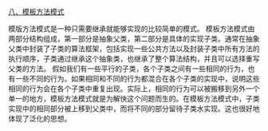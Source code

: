 [ 八、模板方法模式](../../questions/119.%E5%9B%BE%E8%A7%A39%E7%A7%8D%E8%AE%BE%E8%AE%A1%E6%A8%A1%E5%BC%8F.md#八、模板方法模式)

模版方法模式是一种只需要继承就能够实现的比较简单的模式。
模板方法模式由两部分结构组成，第一部分是抽象父类，第二部分是具体的实现子类。通常在抽象父类中封装了子类的算法框架，包括实现一些公共方法以及封装子类中所有方法的执行顺序，子类通过继承这个抽象类，也继承了整个算法结构，并且可以选择重写父类的方法。
假如我们有一些平行的子类，各个子类之间有一些相同的行为，也有一些不同的行为。如果相同和不同的行为都混合在各个子类的实现中，说明这些相同的行为会在各个子类中重复出现。实际上，相同的行为可以被搬移到另外一个单一的地方，模板方法模式就是为解快这个问题而生的。在模板方法模式中，子类实现中的相同部分被上移到父类中，而将不同的部分留待子类水实现。这也很好地体现了泛化的思想。
